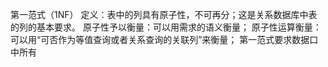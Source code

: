 第一范式（1NF）
定义：表中的列具有原子性，不可再分；这是关系数据库中表的列的基本要求。
原子性予以衡量：可以用需求的语义衡量；
原子性运算衡量：可以用“可否作为等值查询或者关系查询的关联列”来衡量；
第一范式要求数据口中所有
